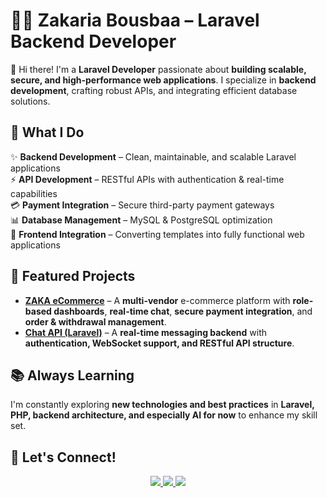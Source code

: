 # 👨‍💻 Zakaria Bousbaa – Laravel Backend Developer  

👋 Hi there! I'm a **Laravel Developer** passionate about **building scalable, secure, and high-performance web applications**. I specialize in **backend development**, crafting robust APIs, and integrating efficient database solutions.  

## 🚀 **What I Do**  
✨ **Backend Development** – Clean, maintainable, and scalable Laravel applications  
⚡ **API Development** – RESTful APIs with authentication & real-time capabilities  
💳 **Payment Integration** – Secure third-party payment gateways  
📊 **Database Management** – MySQL & PostgreSQL optimization  
🔹 **Frontend Integration** – Converting templates into fully functional web applications  

## 🌟 **Featured Projects**  
- **[ZAKA eCommerce](https://github.com/zakigit1/ZAKA-eCommerce)** – A **multi-vendor** e-commerce platform with **role-based dashboards**, **real-time chat**, **secure payment integration**, and **order & withdrawal management**.  
- **[Chat API (Laravel)](https://github.com/zakigit1/Chat-App-Laravel-API)** – A **real-time messaging backend** with **authentication, WebSocket support, and RESTful API structure**.  

## 📚 **Always Learning**  
I'm constantly exploring **new technologies and best practices** in **Laravel, PHP,  backend architecture, and especially AI for now** to enhance my skill set.  

## 🤝 **Let's Connect!**  
<div align="center"> 
  <a href="mailto:mohammedilyeszakaria.bousbaa@gmail.com">
    <img src="https://img.shields.io/badge/Gmail-333333?style=for-the-badge&logo=gmail&logoColor=red" />
  </a>
    
  <a href="https://www.linkedin.com/in/mohammedb1" target="_blank">
    <img src="https://img.shields.io/badge/LinkedIn-0077B5?style=for-the-badge&logo=linkedin&logoColor=white" target="_blank" />
  </a>

  <a href="https://drive.google.com/file/d/1-BLmeqTE4GJbUJFMza5bZrcjzy_KxHM5/view" target="_blank">
     <img src="https://img.shields.io/badge/OpenCV-27338e?style=for-the-badge&logo=OpenCV&logoColor=whit" target="_blank" /> 
  </a>

  
</div>

<!--
📩 **Email** – [mohammedilyeszakaria.bousbaa@gmail.com](mailto:mohammedilyeszakaria.bousbaa@gmail.com)  
🔗 **LinkedIn** – [linkedin.com/in/mohammedb1](https://www.linkedin.com/in/mohammedb1/)  

📑 **Resume link** – [View Resume](https://drive.google.com/file/d/1-BLmeqTE4GJbUJFMza5bZrcjzy_KxHM5/view)  

-->
